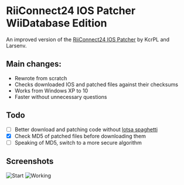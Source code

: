 RiiConnect24 IOS Patcher WiiDatabase Edition
============================================

An improved version of the [RiiConnect24 IOS Patcher](https://github.com/RiiConnect24/IOS-Patcher) by KcrPL and Larsenv.

## Main changes:
* Rewrote from scratch
* Checks downloaded IOS and patched files against their checksums
* Works from Windows XP to 10
* Faster without unnecessary questions

## Todo
* [ ] Better download and patching code without [lotsa spaghetti](https://abload.de/img/hqdefaultj8s9a.jpg)
* [X] Check MD5 of patched files before downloading them
* [ ] Speaking of MD5, switch to a more secure algorithm

## Screenshots
![Start](https://abload.de/img/virtualbox_windowsxp_63s3c.png)
![Working](https://abload.de/img/virtualbox_windowsxp_iesxh.png)
